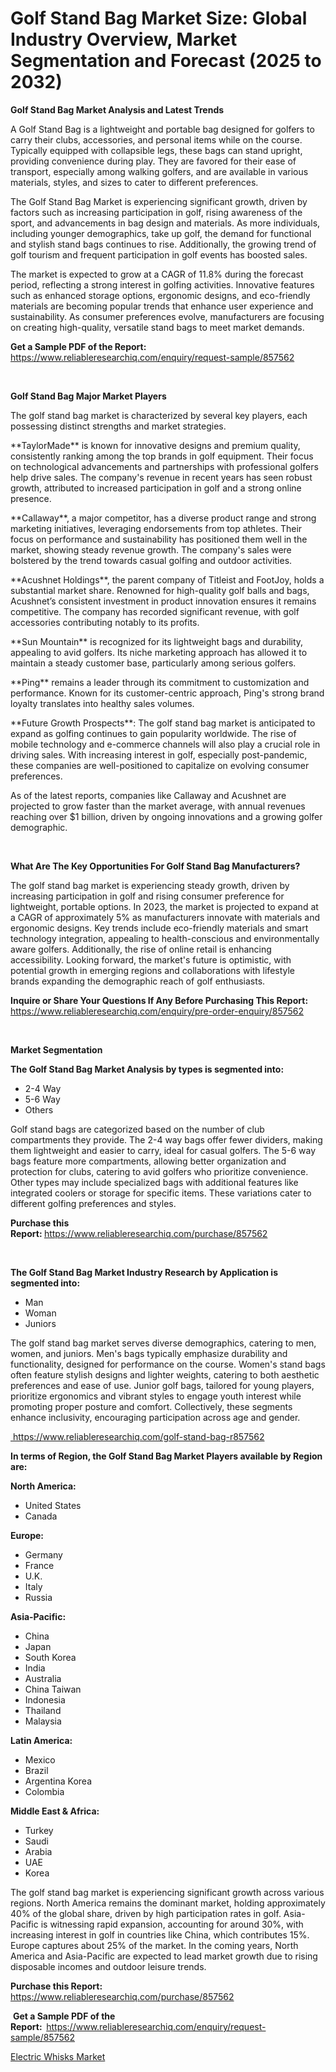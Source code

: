 <p><h1>Golf Stand Bag Market Size: Global Industry Overview, Market Segmentation and Forecast (2025 to 2032)</h1></p><p><strong>Golf Stand Bag Market Analysis and Latest Trends</strong></p>
<p><p>A Golf Stand Bag is a lightweight and portable bag designed for golfers to carry their clubs, accessories, and personal items while on the course. Typically equipped with collapsible legs, these bags can stand upright, providing convenience during play. They are favored for their ease of transport, especially among walking golfers, and are available in various materials, styles, and sizes to cater to different preferences.</p><p>The Golf Stand Bag Market is experiencing significant growth, driven by factors such as increasing participation in golf, rising awareness of the sport, and advancements in bag design and materials. As more individuals, including younger demographics, take up golf, the demand for functional and stylish stand bags continues to rise. Additionally, the growing trend of golf tourism and frequent participation in golf events has boosted sales.</p><p>The market is expected to grow at a CAGR of 11.8% during the forecast period, reflecting a strong interest in golfing activities. Innovative features such as enhanced storage options, ergonomic designs, and eco-friendly materials are becoming popular trends that enhance user experience and sustainability. As consumer preferences evolve, manufacturers are focusing on creating high-quality, versatile stand bags to meet market demands.</p></p>
<p><strong>Get a Sample PDF of the Report:&nbsp;</strong> <a href="https://www.reliableresearchiq.com/enquiry/request-sample/857562?utm_campaign=2042&utm_medium=2&utm_source=Github&utm_content=ia&utm_term=06022025&utm_id=golf-stand-bag">https://www.reliableresearchiq.com/enquiry/request-sample/857562</a></p>
<p>&nbsp;</p>
<p><strong>Golf Stand Bag Major Market Players</strong></p>
<p><p>The golf stand bag market is characterized by several key players, each possessing distinct strengths and market strategies. </p><p>**TaylorMade** is known for innovative designs and premium quality, consistently ranking among the top brands in golf equipment. Their focus on technological advancements and partnerships with professional golfers help drive sales. The company's revenue in recent years has seen robust growth, attributed to increased participation in golf and a strong online presence.</p><p>**Callaway**, a major competitor, has a diverse product range and strong marketing initiatives, leveraging endorsements from top athletes. Their focus on performance and sustainability has positioned them well in the market, showing steady revenue growth. The company's sales were bolstered by the trend towards casual golfing and outdoor activities.</p><p>**Acushnet Holdings**, the parent company of Titleist and FootJoy, holds a substantial market share. Renowned for high-quality golf balls and bags, Acushnet’s consistent investment in product innovation ensures it remains competitive. The company has recorded significant revenue, with golf accessories contributing notably to its profits.</p><p>**Sun Mountain** is recognized for its lightweight bags and durability, appealing to avid golfers. Its niche marketing approach has allowed it to maintain a steady customer base, particularly among serious golfers.</p><p>**Ping** remains a leader through its commitment to customization and performance. Known for its customer-centric approach, Ping's strong brand loyalty translates into healthy sales volumes.</p><p>**Future Growth Prospects**: The golf stand bag market is anticipated to expand as golfing continues to gain popularity worldwide. The rise of mobile technology and e-commerce channels will also play a crucial role in driving sales. With increasing interest in golf, especially post-pandemic, these companies are well-positioned to capitalize on evolving consumer preferences.</p><p>As of the latest reports, companies like Callaway and Acushnet are projected to grow faster than the market average, with annual revenues reaching over $1 billion, driven by ongoing innovations and a growing golfer demographic.</p></p>
<p>&nbsp;</p>
<p><strong>What Are The Key Opportunities For Golf Stand Bag Manufacturers?</strong></p>
<p><p>The golf stand bag market is experiencing steady growth, driven by increasing participation in golf and rising consumer preference for lightweight, portable options. In 2023, the market is projected to expand at a CAGR of approximately 5% as manufacturers innovate with materials and ergonomic designs. Key trends include eco-friendly materials and smart technology integration, appealing to health-conscious and environmentally aware golfers. Additionally, the rise of online retail is enhancing accessibility. Looking forward, the market's future is optimistic, with potential growth in emerging regions and collaborations with lifestyle brands expanding the demographic reach of golf enthusiasts.</p></p>
<p><strong>Inquire or Share Your Questions If Any Before Purchasing This Report:</strong> <a href="https://www.reliableresearchiq.com/enquiry/pre-order-enquiry/857562?utm_campaign=2042&utm_medium=2&utm_source=Github&utm_content=ia&utm_term=06022025&utm_id=golf-stand-bag">https://www.reliableresearchiq.com/enquiry/pre-order-enquiry/857562</a></p>
<p>&nbsp;</p>
<p><strong>Market Segmentation</strong></p>
<p><strong>The Golf Stand Bag Market Analysis by types is segmented into:</strong></p>
<p><ul><li>2-4 Way</li><li>5-6 Way</li><li>Others</li></ul></p>
<p><p>Golf stand bags are categorized based on the number of club compartments they provide. The 2-4 way bags offer fewer dividers, making them lightweight and easier to carry, ideal for casual golfers. The 5-6 way bags feature more compartments, allowing better organization and protection for clubs, catering to avid golfers who prioritize convenience. Other types may include specialized bags with additional features like integrated coolers or storage for specific items. These variations cater to different golfing preferences and styles.</p></p>
<p><strong>Purchase this Report:&nbsp;</strong><a href="https://www.reliableresearchiq.com/purchase/857562?utm_campaign=2042&utm_medium=2&utm_source=Github&utm_content=ia&utm_term=06022025&utm_id=golf-stand-bag">https://www.reliableresearchiq.com/purchase/857562</a></p>
<p>&nbsp;</p>
<p><strong>The Golf Stand Bag Market Industry Research by Application is segmented into:</strong></p>
<p><ul><li>Man</li><li>Woman</li><li>Juniors</li></ul></p>
<p><p>The golf stand bag market serves diverse demographics, catering to men, women, and juniors. Men's bags typically emphasize durability and functionality, designed for performance on the course. Women's stand bags often feature stylish designs and lighter weights, catering to both aesthetic preferences and ease of use. Junior golf bags, tailored for young players, prioritize ergonomics and vibrant styles to engage youth interest while promoting proper posture and comfort. Collectively, these segments enhance inclusivity, encouraging participation across age and gender.</p></p>
<p><a href="https://www.reliableresearchiq.com/golf-stand-bag-r857562?utm_campaign=2042&utm_medium=2&utm_source=Github&utm_content=ia&utm_term=06022025&utm_id=golf-stand-bag">&nbsp;https://www.reliableresearchiq.com/golf-stand-bag-r857562</a></p>
<p><strong>In terms of Region, the Golf Stand Bag Market Players available by Region are:</strong></p>
<p>
    <p> <strong> North America: </strong>
        <ul>
            <li>United States</li>
            <li>Canada</li>
        </ul>
        </p> 
    <p> <strong> Europe: </strong>
        <ul>
            <li>Germany</li>
            <li>France</li>
            <li>U.K.</li>
            <li>Italy</li>
            <li>Russia</li>
        </ul>
        </p> 
    <p> <strong> Asia-Pacific: </strong>
        <ul>
            <li>China</li>
            <li>Japan</li>
            <li>South Korea</li>
            <li>India</li>
            <li>Australia</li>
            <li>China Taiwan</li>
            <li>Indonesia</li>
            <li>Thailand</li>
            <li>Malaysia</li>
        </ul>
        </p> 
    <p> <strong> Latin America: </strong>
        <ul>
            <li>Mexico</li>
            <li>Brazil</li>
            <li>Argentina Korea</li>
            <li>Colombia</li>
        </ul>
        </p> 
    <p> <strong> Middle East & Africa: </strong>
        <ul>
            <li>Turkey</li>
            <li>Saudi</li>
            <li>Arabia</li>
            <li>UAE</li>
            <li>Korea</li>
        </ul>
    </p>
    </p>
<p><p>The golf stand bag market is experiencing significant growth across various regions. North America remains the dominant market, holding approximately 40% of the global share, driven by high participation rates in golf. Asia-Pacific is witnessing rapid expansion, accounting for around 30%, with increasing interest in golf in countries like China, which contributes 15%. Europe captures about 25% of the market. In the coming years, North America and Asia-Pacific are expected to lead market growth due to rising disposable incomes and outdoor leisure trends.</p></p>
<p><strong>Purchase this Report: </strong><a href="https://www.reliableresearchiq.com/purchase/857562?utm_campaign=2042&utm_medium=2&utm_source=Github&utm_content=ia&utm_term=06022025&utm_id=golf-stand-bag">https://www.reliableresearchiq.com/purchase/857562</a></p>
<p>&nbsp;<strong>Get a Sample PDF of the Report:&nbsp;&nbsp;</strong><a href="https://www.reliableresearchiq.com/enquiry/request-sample/857562?utm_campaign=2042&utm_medium=2&utm_source=Github&utm_content=ia&utm_term=06022025&utm_id=golf-stand-bag">https://www.reliableresearchiq.com/enquiry/request-sample/857562</a></p>
<p><strong></strong></p>
<p><p><a href="https://github.com/lindaopodray/Market-Research-Report-List-1/blob/main/electric-whisks-market.md?utm_campaign=2042&utm_medium=2&utm_source=Github&utm_content=ia&utm_term=06022025&utm_id=golf-stand-bag">Electric Whisks Market</a></p></p>